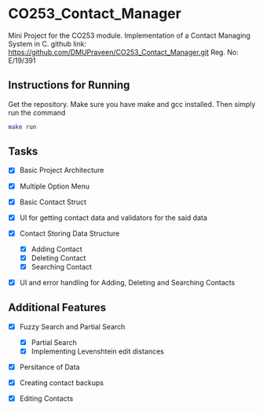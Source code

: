 # CO253_Contact_Manager
Mini Project for the CO253 module. Implementation of a Contact Managing System in C.
github link: https://github.com/DMUPraveen/CO253_Contact_Manager.git
Reg. No: E/19/391

## Instructions for Running
Get the repository. Make sure you have make and gcc installed. Then simply run the command
```bash
make run
```


## Tasks
- [x] Basic Project Architecture
- [x] Multiple Option Menu
- [x] Basic Contact Struct
- [x] UI for getting contact data and validators for the said data
- [x] Contact Storing Data Structure
    - [x] Adding Contact
    - [x] Deleting Contact
    - [x] Searching Contact
- [x] UI and error handling for Adding, Deleting and Searching Contacts


## Additional Features
- [x] Fuzzy Search and Partial Search
    - [x] Partial Search
    - [x] Implementing Levenshtein edit distances
- [x] Persitance of Data
- [x] Creating contact backups
- [x] Editing Contacts


